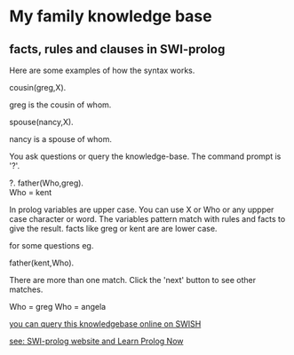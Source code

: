 # My family knowledge base
## facts, rules and clauses in SWI-prolog

Here are some examples of how the syntax works.

cousin(greg,X).

greg is the cousin of whom.


spouse(nancy,X).

nancy is a spouse of whom.

You ask questions or query the knowledge-base.
The command prompt is '?'.

?. father(Who,greg).     
Who = kent

In prolog variables are upper case. You can use X or Who or any uppper case character or word. 
The variables pattern match with rules and facts to give the result.
facts like greg or kent are are lower case.

for some questions eg.

father(kent,Who).

There are more than one match. Click the 'next' button to see other matches. 

Who = greg
Who = angela

[you can query this knowledgebase online on SWISH](https://swish.swi-prolog.org/p/greg%20family.pl)

[see: SWI-prolog website and Learn Prolog Now](https://www.swi-prolog.org/) 
